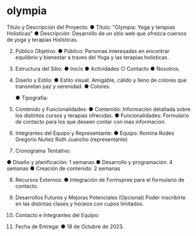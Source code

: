 # olympia

Título y Descripción del Proyecto:
● Título: "Olympia: Yoga y terapias Holisticas"
● Descripción: Desarrollo de un sitio web que ofrezca cuersos de yoga y terapias Holisticas.

2. Público Objetivo:
   ● Público: Personas interesadas en encontrar equilibrio y bienestar a traves del Yoga y las terapias holisticas .

3. Estructura del Sitio:
   ● Inicio
   ● Actividades
   ○ Contacto
   ● Nosotros.

4. Diseño y Estilo:
   ● Estilo visual: Amigable, cálido y lleno de colores que transmitan paz y serenidad.
   ● Colores:

   ● Tipografía:

5. Contenido y Funcionalidades:
   ● Contenido: Información detallada sobre los distintos cursos y terapias ofrecidas.
   ● Funcionalidades: Formulario de contacto para los que deseen contar con mas informacion.
6. Integrantes del Equipo y Representante:
   ● Equipo:
   Romina Rodes
   Gregorio Nuñez
   Ruth
   Juancho (representante)

7. Cronograma Tentativo:

● Diseño y planificación: 1 semanas
● Desarrollo y programación: 4 semanas
● Creación de contenido: 2 semanas

8. Recursos Externos:
   ● Integración de Formspree para el formulario de contacto.

9. Desarrollos Futuros y Mejoras Potenciales (Opcional)
   Poder inscribirte en las distintas clases y horaios con cupos limitados.

10. Contacto e Integrantes del Equipo:

11. Fecha de Entrega:
    ● 18 de Octubre de 2023.
